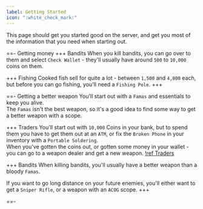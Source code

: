 ```yaml
---
label: Getting Started
icon: ":white_check_mark:"
---
```

This page should get you started good on the server, and get you most of the information that you need when starting out.

==- Getting money
+++ Bandits
When you kill bandits, you can go over to them and select `Check Wallet` - they'll usually have around `500` to `10,000` coins on them.

+++ Fishing
Cooked fish sell for quite a lot - between `1,500` and `4,000` each, but before you can go fishing, you'll need a `Fishing Pole`.
+++

==- Getting a better weapon
You'll start out with a `Famas` and essentials to keep you alive.   
The `Famas` isn't the best weapon, so it's a good idea to find some way to get a better weapon with a scope.

+++ Traders
You'll start out with `10,000` Coins in your bank, but to spend them you have to get them out at an `ATM`, or fix the `Broken Phone` in your inventory with a `Portable Soldering`.   
When you've gotten the coins out, or gotten some money in your wallet - you can go to a weapon dealer and get a new weapon.
[!ref Traders](/traders/index.md)

+++ Bandits
When killing bandits, you'll usually have a better weapon than a bloody `Famas`.   

If you want to go long distance on your future enemies, you'll either want to get a `Sniper Rifle`, or a weapon with an `ACOG` scope.
+++

==-